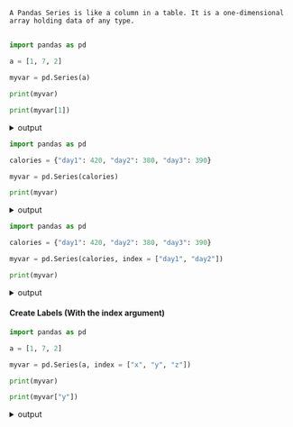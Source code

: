 ```
A Pandas Series is like a column in a table. It is a one-dimensional array holding data of any type.
```
##
```py
import pandas as pd

a = [1, 7, 2]

myvar = pd.Series(a)

print(myvar)

print(myvar[1])
```
<details> <summary> output </summary>
<br> 
  
```
0    1
1    7
2    2
dtype: int64

7
```
</details>

```py
import pandas as pd

calories = {"day1": 420, "day2": 380, "day3": 390}

myvar = pd.Series(calories)

print(myvar)
```
<details> <summary> output </summary>
<br> 
  
```
day1    420
day2    380
day3    390
dtype: int64
```
</details>

```py
import pandas as pd

calories = {"day1": 420, "day2": 380, "day3": 390}

myvar = pd.Series(calories, index = ["day1", "day2"])

print(myvar)
```
<details> <summary> output </summary>
<br> 
  
```
day1    420
day2    380
dtype: int64
```
</details>

#### Create Labels (With the index argument)
```py
import pandas as pd

a = [1, 7, 2]

myvar = pd.Series(a, index = ["x", "y", "z"])

print(myvar)

print(myvar["y"])
```
<details> <summary> output </summary>
<br> 
  
```
x    1
y    7
z    2
dtype: int64

7
```
</details>
